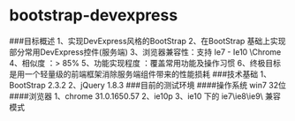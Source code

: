 bootstrap-devexpress
====================

###目标概述
 	1、实现DevExpress风格的BootStrap
	2、在BootStrap 基础上实现部分常用DevExpress控件(服务端)
	3、浏览器兼容性：支持 Ie7 - Ie10 \Chrome\
	4、相似度 ：> 85%
	5、功能实现程度 ：覆盖常用功能及操作习惯
	6、终极目标是用一个轻量级的前端框架消除服务端组件带来的性能损耗
###技术基础
 	1、BootStrap 2.3.2
	2、jQuery 1.8.3
###目前的测试环境
####操作系统
	win7 32位
####浏览器
	1、chrome 31.0.1650.57
	2、ie10p
	3、ie10 下的 ie7\ie8\ie9\ 兼容模式
